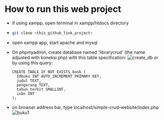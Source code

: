 # How to run this web project
- if using xampp, open terminal in xampp/htdocs directory
- ``` bash
  git clone <this_github_link_project>
  ```
- open xampp app, start apache and mysql
- On phpmyadmin, create database named 'librarycrud' (the name adjusted with koneksi.php) with this table specification:
  ![create_db](https://github.com/bonifasiustrg/simple-crud-website/assets/52784596/cc2975a0-8420-4685-8287-bbe4c48d2f07)
  or by using this query:
  ```
  CREATE TABLE IF NOT EXISTS book (
    Idbuku INT AUTO_INCREMENT PRIMARY KEY,
    judul TEXT,
    pengarang TEXT,
    tahun_terbit SMALLINT,
    isbn INT
  );
  ```

- on browser address bar, type localhost/simple-crud-website/index.php
![buku1](https://github.com/bonifasiustrg/simple-crud-website/assets/52784596/cc3d65b2-9bf2-4b42-8919-1d5f3adde88a)
